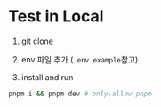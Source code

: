 # Test in Local

1. git clone

2. env 파일 추가 (`.env.example`참고)

3. install and run

```bash
pnpm i && pnpm dev # only-allow pnpm
```
